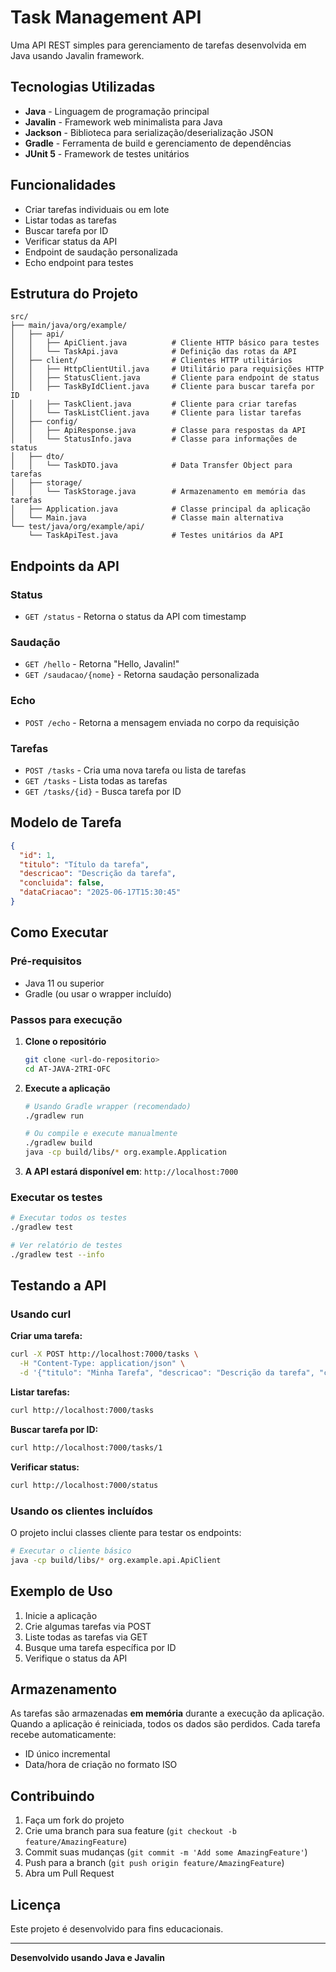 # Task Management API

Uma API REST simples para gerenciamento de tarefas desenvolvida em Java usando Javalin framework.

## Tecnologias Utilizadas

- **Java** - Linguagem de programação principal
- **Javalin** - Framework web minimalista para Java
- **Jackson** - Biblioteca para serialização/deserialização JSON
- **Gradle** - Ferramenta de build e gerenciamento de dependências
- **JUnit 5** - Framework de testes unitários

## Funcionalidades

- Criar tarefas individuais ou em lote
- Listar todas as tarefas
- Buscar tarefa por ID
- Verificar status da API
- Endpoint de saudação personalizada
- Echo endpoint para testes

## Estrutura do Projeto

```
src/
├── main/java/org/example/
│   ├── api/
│   │   ├── ApiClient.java          # Cliente HTTP básico para testes
│   │   └── TaskApi.java            # Definição das rotas da API
│   ├── client/                     # Clientes HTTP utilitários
│   │   ├── HttpClientUtil.java     # Utilitário para requisições HTTP
│   │   ├── StatusClient.java       # Cliente para endpoint de status
│   │   ├── TaskByIdClient.java     # Cliente para buscar tarefa por ID
│   │   ├── TaskClient.java         # Cliente para criar tarefas
│   │   └── TaskListClient.java     # Cliente para listar tarefas
│   ├── config/
│   │   ├── ApiResponse.java        # Classe para respostas da API
│   │   └── StatusInfo.java         # Classe para informações de status
│   ├── dto/
│   │   └── TaskDTO.java            # Data Transfer Object para tarefas
│   ├── storage/
│   │   └── TaskStorage.java        # Armazenamento em memória das tarefas
│   ├── Application.java            # Classe principal da aplicação
│   └── Main.java                   # Classe main alternativa
└── test/java/org/example/api/
    └── TaskApiTest.java            # Testes unitários da API
```

## Endpoints da API

### Status
- `GET /status` - Retorna o status da API com timestamp

### Saudação
- `GET /hello` - Retorna "Hello, Javalin!"
- `GET /saudacao/{nome}` - Retorna saudação personalizada

### Echo
- `POST /echo` - Retorna a mensagem enviada no corpo da requisição

### Tarefas
- `POST /tasks` - Cria uma nova tarefa ou lista de tarefas
- `GET /tasks` - Lista todas as tarefas
- `GET /tasks/{id}` - Busca tarefa por ID

## Modelo de Tarefa

```json
{
  "id": 1,
  "titulo": "Título da tarefa",
  "descricao": "Descrição da tarefa",
  "concluida": false,
  "dataCriacao": "2025-06-17T15:30:45"
}
```

## Como Executar

### Pré-requisitos
- Java 11 ou superior
- Gradle (ou usar o wrapper incluído)

### Passos para execução

1. **Clone o repositório**
   ```bash
   git clone <url-do-repositorio>
   cd AT-JAVA-2TRI-OFC
   ```

2. **Execute a aplicação**
   ```bash
   # Usando Gradle wrapper (recomendado)
   ./gradlew run
   
   # Ou compile e execute manualmente
   ./gradlew build
   java -cp build/libs/* org.example.Application
   ```

3. **A API estará disponível em**: `http://localhost:7000`

### Executar os testes

```bash
# Executar todos os testes
./gradlew test

# Ver relatório de testes
./gradlew test --info
```

## Testando a API

### Usando curl

**Criar uma tarefa:**
```bash
curl -X POST http://localhost:7000/tasks \
  -H "Content-Type: application/json" \
  -d '{"titulo": "Minha Tarefa", "descricao": "Descrição da tarefa", "concluida": false}'
```

**Listar tarefas:**
```bash
curl http://localhost:7000/tasks
```

**Buscar tarefa por ID:**
```bash
curl http://localhost:7000/tasks/1
```

**Verificar status:**
```bash
curl http://localhost:7000/status
```

### Usando os clientes incluídos

O projeto inclui classes cliente para testar os endpoints:

```bash
# Executar o cliente básico
java -cp build/libs/* org.example.api.ApiClient
```

## Exemplo de Uso

1. Inicie a aplicação
2. Crie algumas tarefas via POST
3. Liste todas as tarefas via GET
4. Busque uma tarefa específica por ID
5. Verifique o status da API

## Armazenamento

As tarefas são armazenadas **em memória** durante a execução da aplicação. Quando a aplicação é reiniciada, todos os dados são perdidos. Cada tarefa recebe automaticamente:
- ID único incremental
- Data/hora de criação no formato ISO

## Contribuindo

1. Faça um fork do projeto
2. Crie uma branch para sua feature (`git checkout -b feature/AmazingFeature`)
3. Commit suas mudanças (`git commit -m 'Add some AmazingFeature'`)
4. Push para a branch (`git push origin feature/AmazingFeature`)
5. Abra um Pull Request

## Licença

Este projeto é desenvolvido para fins educacionais.

---

**Desenvolvido usando Java e Javalin**
